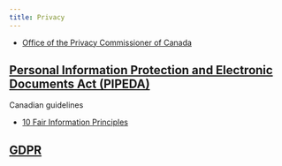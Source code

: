```yaml
---
title: Privacy
---
```


* [Office of the Privacy Commissioner of Canada](https://www.priv.gc.ca/en/)

## [Personal Information Protection and Electronic Documents Act (PIPEDA)](https://www.priv.gc.ca/en/privacy-topics/privacy-laws-in-canada/the-personal-information-protection-and-electronic-documents-act-pipeda/)
Canadian guidelines

* [10 Fair Information Principles](https://www.priv.gc.ca/en/privacy-topics/privacy-laws-in-canada/the-personal-information-protection-and-electronic-documents-act-pipeda/p_principle/)
## [GDPR](https://gdpr.eu/)

